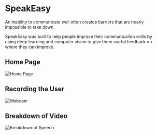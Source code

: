 # SpeakEasy
An inability to communicate well often creates barriers that are nearly impossible to take down. 

SpeakEasy was built to help people improve their communicaiton skills by using deep learning and computer vision to give them useful feedback on where they can improve. 

## Home Page
![Home Page](https://github.com/tyj144/speakeasy/blob/master/home.png)

## Recording the User
![Webcam](https://github.com/tyj144/speakeasy/blob/master/webcam.png)

## Breakdown of Video
![Breakdown of Speech](https://github.com/tyj144/speakeasy/blob/master/breakdown_3.png)
